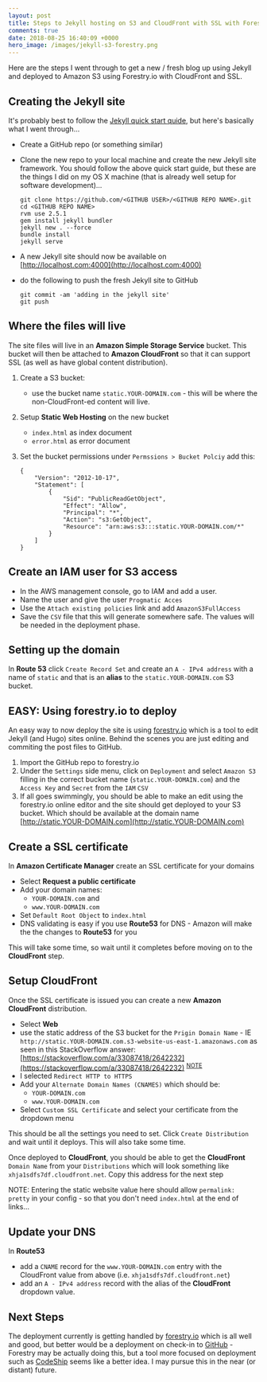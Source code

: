 ```yaml
---
layout: post
title: Steps to Jekyll hosting on S3 and CloudFront with SSL with Forestry.io Deployment
comments: true
date: 2018-08-25 16:40:09 +0000
hero_image: /images/jekyll-s3-forestry.png
---
```


Here are the steps I went through to get a new / fresh blog up using Jekyll and deployed to Amazon S3 using Forestry.io with CloudFront and SSL.

## Creating the Jekyll site

It's probably best to follow the [Jekyll quick start quide](https://jekyllrb.com/docs/quickstart/), but here's basically what I went through...

- Create a GitHub repo (or something similar)
- Clone the new repo to your local machine and create the new Jekyll site framework. You should follow the above quick start guide, but these are the things I did on my OS X machine (that is already well setup for software development)...

      git clone https://github.com/<GITHUB USER>/<GITHUB REPO NAME>.git
      cd <GITHUB REPO NAME>
      rvm use 2.5.1
      gem install jekyll bundler
      jekyll new . --force
      bundle install
      jekyll serve

- A new Jekyll site should now be available on [http://localhost.com:4000](http://localhost.com:4000)
- do the following to push the fresh Jekyll site to GitHub

      git commit -am 'adding in the jekyll site'
      git push

## Where the files will live

The site files will live in an **Amazon Simple Storage Service** bucket. This bucket will then be attached to **Amazon CloudFront** so that it can support SSL (as well as have global content distribution).

1.  Create a S3 bucket:
    - use the bucket name `static.YOUR-DOMAIN.com` - this will be where the non-CloudFront-ed content will live.
2.  Setup **Static Web Hosting** on the new bucket
    - `index.html` as index document
    - `error.html` as error document
3.  Set the bucket permissions under `Permssions > Bucket Polciy` add this:

        {
            "Version": "2012-10-17",
            "Statement": [
                {
                    "Sid": "PublicReadGetObject",
                    "Effect": "Allow",
                    "Principal": "*",
                    "Action": "s3:GetObject",
                    "Resource": "arn:aws:s3:::static.YOUR-DOMAIN.com/*"
                }
            ]
        }

## Create an IAM user for S3 access

- In the AWS management console, go to IAM and add a user.
- Name the user and give the user `Progmatic Acces`
- Use the `Attach existing policies` link and add `AmazonS3FullAccess`
- Save the `CSV` file that this will generate somewhere safe. The values will be needed in the deployment phase.

## Setting up the domain

In **Route 53** click `Create Record Set` and create an `A - IPv4 address` with a name of `static` and that is an **alias** to the `static.YOUR-DOMAIN.com` S3 bucket.

## **EASY:** Using forestry.io to deploy

An easy way to now deploy the site is using [forestry.io](forestry.io) which is a tool to edit Jekyll (and Hugo) sites online. Behind the scenes you are just editing and commiting the post files to GitHub.

1. Import the GitHub repo to forestry.io
2. Under the `Settings` side menu, click on `Deployment` and select `Amazon S3` filling in the correct bucket name (`static.YOUR-DOMAIN.com`) and the `Access Key` and `Secret` from the `IAM` `CSV`
3. If all goes swimmingly, you should be able to make an edit using the forestry.io online editor and the site should get deployed to your S3 bucket. Which should be available at the domain name [http://static.YOUR-DOMAIN.com](http://static.YOUR-DOMAIN.com)

## Create a SSL certificate

In **Amazon Certificate Manager** create an SSL certificate for your domains

- Select **Request a public certificate**
- Add your domain names:
  - `YOUR-DOMAIN.com` and
  - `www.YOUR-DOMAIN.com`
- Set `Default Root Object` to `index.html`
- DNS validating is easy if you use **Route53** for DNS - Amazon will make the the changes to **Route53** for you

This will take some time, so wait until it completes before moving on to the **CloudFront** step.

## Setup CloudFront

Once the SSL certificate is issued you can create a new **Amazon CloudFront** distribution.

<!-- * For `Origin Domain Name` select the `static.YOUR-DOMAIN.com` address -->

- Select **Web**
- use the static address of the S3 bucket for the `Prigin Domain Name` - IE `http://static.YOUR-DOMAIN.com.s3-website-us-east-1.amazonaws.com` as seen in this StackOverflow answer: [https://stackoverflow.com/a/33087418/2642232](https://stackoverflow.com/a/33087418/2642232) <sup>[NOTE](#note)</sup>
- I selected `Redirect HTTP to HTTPS`
- Add your `Alternate Domain Names (CNAMES)` which should be:
  - `YOUR-DOMAIN.com`
  - `www.YOUR-DOMAIN.com`
- Select `Custom SSL Certificate` and select your certificate from the dropdown menu

This should be all the settings you need to set. Click `Create Distribution` and wait until it deploys. This will also take some time.

Once deployed to **CloudFront**, you should be able to get the **CloudFront** `Domain Name` from your `Distributions` which will look something like `xhja1sdfs7df.cloudfront.net`. Copy this address for the next step

<a name="note">NOTE</a>: Entering the static website value here should allow `permalink: pretty` in your config - so that you don't need `index.html` at the end of links...

## Update your DNS

In **Route53**

- add a `CNAME` record for the `www.YOUR-DOMAIN.com` entry with the CloudFront value from above (i.e. `xhja1sdfs7df.cloudfront.net`)
- add an `A - IPv4 address` record with the alias of the **CloudFront** dropdown value.

## Next Steps

The deployment currently is getting handled by [forestry.io](http://forestry.io/) which is all well and good, but better would be a deployment on check-in to [GitHub](https://github.com/) - Forestry may be actually doing this, but a tool more focused on deployment such as [CodeShip](https://codeship.com/) seems like a better idea. I may pursue this in the near (or distant) future.
